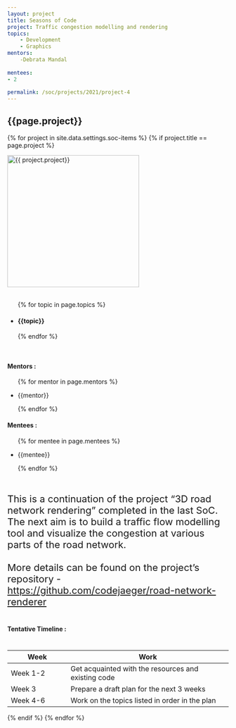```yaml
---
layout: project
title: Seasons of Code
project: Traffic congestion modelling and rendering
topics:
    - Development
    - Graphics
mentors:
    -Debrata Mandal  
    
mentees:
- 2
    
permalink: /soc/projects/2021/project-4
---
```


<h2 class="display1 m-3 p-3 text-center">{{page.project}}</h2>

{% for project in site.data.settings.soc-items %}
{% if project.title == page.project %}
<div>
    <img src="{{ site.baseurl }}/{{ project.image }}"  width = "300" height="300" alt="{{ project.project}}" class="border rounded img-soc">
</div>
<div>
    <br>
    <ul>
        {% for topic in page.topics %}
        <li><h4 class="text-primary text-center">{{topic}}</h4></li>
        {% endfor %}
    </ul>
    <br>
    <h4 class="display3  ">Mentors :</h4> 
    <ul>
        {% for mentor in page.mentors %}
        <li><p class="lead">{{mentor}}</p></li>
        {% endfor %}
    </ul>
    <h4 class="display3  ">Mentees :</h4> 
    <ul>
        {% for mentee in page.mentees %}
        <li><p class="lead">{{mentee}}</p></li>
        {% endfor %}
    </ul>
</div>
<div>
    <p class="display3" style = "font-size:22px;" >
        <br>
        This is a continuation of the project “3D road network rendering” completed in the last SoC. The next aim is to build a traffic flow modelling tool and visualize the congestion at various parts of the road network.
        <br><br>
        More details can be found on the project’s repository - <a href = "https://github.com/codejaeger/road-network-renderer">https://github.com/codejaeger/road-network-renderer</a>
        <br>
    </p>
</div>
<div>
    <h4 class="display3" style="margin:40px 0px 40px 0px;">Tentative Timeline :</h4>
    <table class="table table-striped">
    <thead>
        <tr>
        <th>Week</th>
        <th>Work</th>
        </tr>
    </thead>
    <tbody>
    <tr>
      <td style='width: 120px'>Week 1-2</td>
      <td>Get acquainted with the resources and existing code</td>
    </tr>
    <tr>
      <td>Week 3</td>
      <td>Prepare a draft plan for the next 3 weeks</td>
    </tr>
    <tr>
      <td>Week 4-6</td>
      <td>Work on the topics listed in order in the plan</td>
    </tr>
    </tbody>
    </table>
</div>
{% endif %}
{% endfor %}
